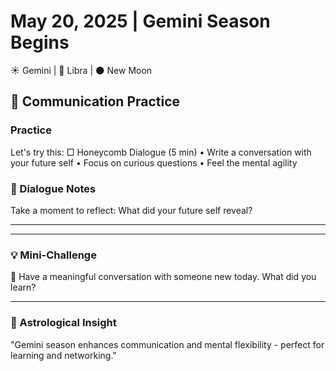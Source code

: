 # May 20, 2025 | Gemini Season Begins
☀️ Gemini | 🌙 Libra | 🌑 New Moon

## 🌼 Communication Practice

### Practice
Let's try this:
□ Honeycomb Dialogue (5 min)
  • Write a conversation with your future self
  • Focus on curious questions
  • Feel the mental agility

### 📝 Dialogue Notes
Take a moment to reflect:
What did your future self reveal?
_______________________
_______________________

### 💡 Mini-Challenge
💬 Have a meaningful conversation with someone new today. What did you learn?
_______________________

### 💫 Astrological Insight
"Gemini season enhances communication and mental flexibility - perfect for learning and networking." 